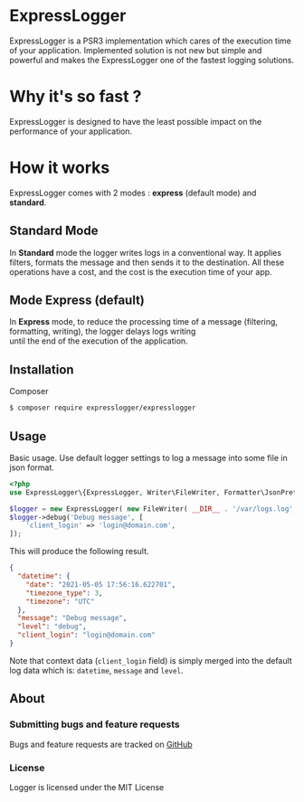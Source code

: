 # ExpressLogger

ExpressLogger is a PSR3 implementation which cares of the execution time of your application. 
Implemented solution is not new but simple and powerful and makes the ExpressLogger one of the fastest logging solutions.

# Why it's so fast ?

ExpressLogger is designed to have the least possible impact on the performance of your application.

# How it works

ExpressLogger comes with 2 modes : **express** (default mode) and **standard**.

## Standard Mode

In **Standard** mode the logger writes logs in a conventional way. It applies filters, formats the message and then sends it to the destination.
All these operations have a cost, and the cost is the execution time of your app.

## Mode Express (default)

In **Express** mode, to reduce the processing time of a message (filtering, formatting, writing), the logger delays logs writing  
until the end of the execution of the application.  

## Installation

 Composer

```bash
$ composer require expresslogger/expresslogger
```

## Usage

Basic usage. Use default logger settings to log a message into some file in json format.

```php
<?php
use ExpressLogger\{ExpressLogger, Writer\FileWriter, Formatter\JsonPrettyFormatter};

$logger = new ExpressLogger( new FileWriter( __DIR__ . '/var/logs.log', new JsonPrettyFormatter()) );
$logger->debug('Debug message', [
    'client_login' => 'login@domain.com',
]);
```
This will produce the following result.

```json
{
  "datetime": {
    "date": "2021-05-05 17:56:16.622701",
    "timezone_type": 3,
    "timezone": "UTC"
  },
  "message": "Debug message",
  "level": "debug",
  "client_login": "login@domain.com"
}
```
Note that context data (`client_login` field) is simply merged into the default log data which is: `datetime`, `message` and `level`.
## About

### Submitting bugs and feature requests

Bugs and feature requests are tracked on [GitHub](https://github.com/kderyabin/ExpressLogger/issues)

### License

Logger is licensed under the MIT License

